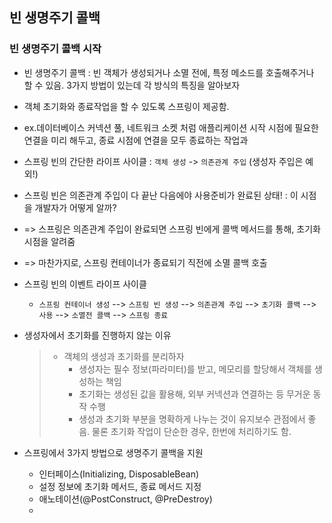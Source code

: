 ## 빈 생명주기 콜백

### 빈 생명주기 콜백 시작
* 빈 생명주기 콜백 : 빈 객체가 생성되거나 소멸 전에, 특정 메소드를 호출해주거나 할 수 있음. 3가지 방법이 있는데 각 방식의 특징을 알아보자
* 객체 초기화와 종료작업을 할 수 있도록 스프링이 제공함.
* ex.데이터베이스 커넥션 풀, 네트워크 소켓 처럼 애플리케이션 시작 시점에 필요한 연결을 미리 해두고, 종료 시점에 연결을 모두 종료하는 작업과

* 스프링 빈의 간단한 라이프 사이클 : `객체 생성` -> `의존관계 주입` (생성자 주입은 예외!)
* 스프링 빈은 의존관계 주입이 다 끝난 다음에야 사용준비가 완료된 상태! : 이 시점을 개발자가 어떻게 알까?
* => 스프링은 의존관계 주입이 완료되면 스프링 빈에게 콜백 메서드를 통해, 초기화 시점을 알려줌
* => 마찬가지로, 스프링 컨테이너가 종료되기 직전에 소멸 콜백 호출

* 스프링 빈의 이벤트 라이프 사이클 
  * `스프링 컨테이너 생성` --> `스프링 빈 생성` --> `의존관계 주입` --> `초기화 콜백` --> `사용` --> `소멸전 콜백` --> `스프링 종료`

* 생성자에서 초기화를 진행하지 않는 이유
  > * 객체의 생성과 초기화를 분리하자
  >   * 생성자는 필수 정보(파라미터)를 받고, 메모리를 할당해서 객체를 생성하는 책임
  >   * 초기화는 생성된 값을 활용해, 외부 커넥션과 연결하는 등 무거운 동작 수행
  >   * 생성과 초기화 부분을 명확하게 나누는 것이 유지보수 관점에서 좋음. 물론 초기화 작업이 단순한 경우, 한번에 처리하기도 함.

* 스프링에서 3가지 방법으로 생명주기 콜백을 지원
  * 인터페이스(Initializing, DisposableBean)
  * 설정 정보에 초기화 메서드, 종료 메서드 지정
  * 애노테이션(@PostConstruct, @PreDestroy)
  * 